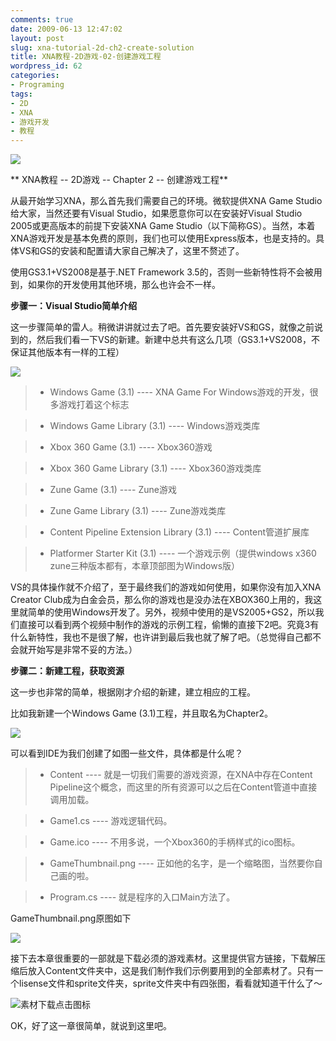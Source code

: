```yaml
---
comments: true
date: 2009-06-13 12:47:02
layout: post
slug: xna-tutorial-2d-ch2-create-solution
title: XNA教程-2D游戏-02-创建游戏工程
wordpress_id: 62
categories:
- Programing
tags:
- 2D
- XNA
- 游戏开发
- 教程
---
```


[![](/upload/2009-06-13_PlatformerGameDemo.jpg)](/upload/2009-06-13_PlatformerGameDemo.jpg)




** XNA教程 -- 2D游戏 -- Chapter 2 -- 创建游戏工程**







从最开始学习XNA，那么首先我们需要自己的环境。微软提供XNA Game Studio给大家，当然还要有Visual Studio，如果愿意你可以在安装好Visual Studio 2005或更高版本的前提下安装XNA Game Studio（以下简称GS）。当然，本着XNA游戏开发是基本免费的原则，我们也可以使用Express版本，也是支持的。具体VS和GS的安装和配置请大家自己解决了，这里不赘述了。




使用GS3.1+VS2008是基于.NET Framework 3.5的，否则一些新特性将不会被用到，如果你的开发使用其他环境，那么也许会不一样。







**步骤一：Visual Studio简单介绍**







这一步骤简单的雷人。稍微讲讲就过去了吧。首先要安装好VS和GS，就像之前说到的，然后我们看一下VS的新建。新建中总共有这么几项（GS3.1+VS2008，不保证其他版本有一样的工程）




[![](/upload/2009-06-13_VS2008GS31.jpg)](/upload/2009-06-13_VS2008GS31.jpg)




> 

> 
> 

>   * Windows Game (3.1) ---- XNA Game For Windows游戏的开发，很多游戏打着这个标志
> 

>   * Windows Game Library (3.1) ---- Windows游戏类库
> 

>   * Xbox 360 Game (3.1) ---- Xbox360游戏
> 

>   * Xbox 360 Game Library (3.1) ---- Xbox360游戏类库
> 

>   * Zune Game (3.1) ---- Zune游戏
> 

>   * Zune Game Library (3.1) ---- Zune游戏类库
> 

>   * Content Pipeline Extension Library (3.1) ---- Content管道扩展库
> 

>   * Platformer Starter Kit (3.1) ---- 一个游戏示例（提供windows x360 zune三种版本都有，本章顶部图为Windows版）
> 






VS的具体操作就不介绍了，至于最终我们的游戏如何使用，如果你没有加入XNA Creator Club成为白金会员，那么你的游戏也是没办法在XBOX360上用的，我这里就简单的使用Windows开发了。另外，视频中使用的是VS2005+GS2，所以我们直接可以看到两个视频中制作的游戏的示例工程，偷懒的直接下2吧。究竟3有什么新特性，我也不是很了解，也许讲到最后我也就了解了吧。（总觉得自己都不会就开始写是非常不妥的方法。）







**步骤二：新建工程，获取资源**







这一步也非常的简单，根据刚才介绍的新建，建立相应的工程。




比如我新建一个Windows Game (3.1)工程，并且取名为Chapter2。




![](/upload/2009-06-13_Project.jpg)




可以看到IDE为我们创建了如图一些文件，具体都是什么呢？




> 

> 
> 

>   * Content ---- 就是一切我们需要的游戏资源，在XNA中存在Content Pipeline这个概念，而这里的所有资源可以之后在Content管道中直接调用加载。
> 

>   * Game1.cs ---- 游戏逻辑代码。
> 

>   * Game.ico ---- 不用多说，一个Xbox360的手柄样式的ico图标。
> 

>   * GameThumbnail.png ---- 正如他的名字，是一个缩略图，当然要你自己画的啦。
> 

>   * Program.cs ---- 就是程序的入口Main方法了。
> 






GameThumbnail.png原图如下  

![](/upload/2009-06-13_GameThumb.jpg)




接下去本章很重要的一部就是下载必须的游戏素材。这里提供官方链接，下载解压缩后放入Content文件夹中，这是我们制作我们示例要用到的全部素材了。只有一个lisense文件和sprite文件夹，sprite文件夹中有四张图，看看就知道干什么了～




[![](/upload/2009-06-12_download_XNA.png)](http://creators.xna.com/downloads/?id=149)素材下载点击图标




OK，好了这一章很简单，就说到这里吧。



